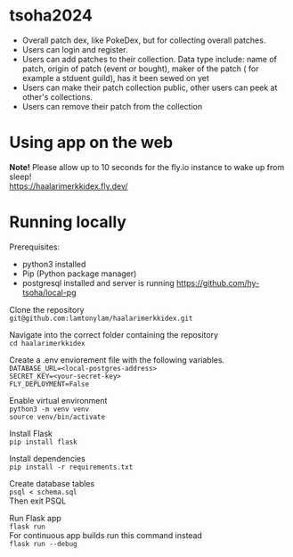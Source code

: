 # tsoha2024

- Overall patch dex, like PokeDex, but for collecting overall patches.
- Users can login and register.
- Users can add patches to their collection. Data type include: name of patch, origin of patch (event or bought), maker of the patch ( for example a stduent guild), has it been sewed on yet
- Users can make their patch collection public, other users can peek at other's collections.
- Users can remove their patch from the collection

# Using app on the web
**Note!** Please allow up to 10 seconds for the fly.io instance to wake up from sleep!  
https://haalarimerkkidex.fly.dev/

# Running locally
Prerequisites:
- python3 installed
- Pip (Python package manager)
- postgresql installed and server is running  https://github.com/hy-tsoha/local-pg


Clone the repository  
`git@github.com:lamtonylam/haalarimerkkidex.git`

Navigate into the correct folder containing the repository  
`cd haalarimerkkidex`

Create a .env enviorement file with the following variables.    
`DATABASE_URL=<local-postgres-address>`  
`SECRET_KEY=<your-secret-key>`  
`FLY_DEPLOYMENT=False`

Enable virtual environment  
`python3 -m venv venv`  
`source venv/bin/activate`

Install Flask  
`pip install flask`

Install dependencies  
`pip install -r requirements.txt`

Create database tables  
`psql < schema.sql`  
Then exit PSQL

Run Flask app  
`flask run`  
For continuous app builds run this command instead  
`flask run --debug`
